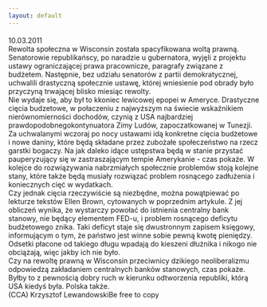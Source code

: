 ```yaml
---
layout: default
---
```


<!--62--><p style="margin: 0px 0px 18px; font-size: 18px; font-family: Helvetica;">
10.03.2011<br>Rewolta społeczna w Wisconsin została spacyfikowana woltą prawną. Senatorowie republikańscy, po naradzie u gubernatora, wyjęli z projektu ustawy ograniczającej prawa pracownicze, paragrafy związane z budżetem. Następnie, bez udziału senatorów z partii demokratycznej, uchwalili drastyczną społecznie ustawę, której wniesienie pod obrady było przyczyną trwającej blisko miesiąc rewolty.<br>Nie wydaje się, aby był to kkoniec lewicowej epopei w Ameryce. Drastyczne cięcia budzetowe, w połaczeniu z najwyższym na świecie wskaźnikiem nierównomierności dochodów, czynią z USA najbardziej prawdopodobnegokontynuatora Zimy Ludów, zapoczatkowanej w Tunezji.<br>Za uchwalanymi wczoraj po nocy ustawami idą konkretne cięcia budżetowe i nowe daniny, które będą składane przez zubożałe społeczeństwo na rzecz garstki bogaczy. Na jak daleko idące ustępstwa będą w stanie przystać pauperyzujący się w zastraszającym tempie Amerykanie - czas pokaże. W kolejce do rozwiązywania nabrzmiałych społecznie problemów stoją kolejne stany, które także będą musiały rozwiązać problem rosnącego zadłużenia i koniecznych cięć w wydatkach.<br>Czy jednak cięcia rzeczywiście są niezbędne, można powątpiewać po lekturze tekstów Ellen Brown, cytowanych w poprzednim artykule. Z jej obliczeń wynika, że wystarczy powołać do istnienia centralny bank stanowy, nie będący elementem FED-u, i problem rosnącego deficytu budżetowego znika. Taki deficyt staje się dwustronnym zapisem księgowy, informującym o tym, że państwo jest winne sobie pewną kwotę pieniędzy. Odsetki płacone od takiego długu wpadają do kieszeni dłużnika i nikogo nie obciążają, więc jakby ich nie było.<br>Czy na rewoltę prawną w Wisconsin przeciwnicy dzikiego neoliberalizmu odpowiedzą zakładaniem centralnych banków stanowych, czas pokaże. Byłby to z pewnością dobry ruch w kierunku odtworzenia republiki, którą USA kiedyś była. Polska także.<br>(CCA) Krzysztof LewandowskiBe free to copy<br></p>